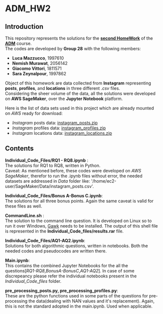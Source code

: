 # ADM_HW2 

## Introduction
This repository represents the solutions for the [**second HomeWork**](https://github.com/lucamaiano/ADM/tree/master/2022/Homework_2) of the [**ADM**](http://aris.me/index.php/data-mining-ds-2022) course.\
The codes are developed by **Group 28** with the following members:<br>

- **Luca Mazzucco**, 1997610<br>
- **Nemish Murawat**, 2056142<br>
- **Giacomo Vittori**, 1811571<br>
- **Sara Zeynalpour**, 1997862<br>

Object of this homework are data collected from **Instagram** representing **posts**, **profiles**, and **locations** in three different *.csv* files.\
Considering the sheer volume of the data, all the solutions were developed on **AWS SageMaker**, over the **Jupyter Notebook** platform.
<br>

Here is the list of data sets used in this project which are already mounted on *AWS* ready for download:
- *Instagram* posts data: [instagram_posts.zip](https://adm2022.s3.amazonaws.com/instagram_posts.zip)
- *Instagram* profiles data: [instagram_profiles.zip](https://adm2022.s3.amazonaws.com/instagram_profiles.zip)
- *Instagram* locations data: [instagram_locations.zip](https://adm2022.s3.amazonaws.com/instagram_locations.zip)


## Contents
**Individual_Code_Files/RQ1 - RQ8.ipynb** :<br> The solutions for RQ1 to RQ8, written in Python. <br>
Caveat: As mentioned before, these codes were developed on *AWS SageMaker*, therefor to run the .ipynb files without error, the needed datasets are addressed in *Data* folder like: '/home/ec2-user/SageMaker/Data/instagram_posts.csv'. <br>

**Individual_Code_Files/Bonus A-Bonus C.ipynb**:<br> The solutions for all three bonus points. Again the same caveat is valid for these files as well. <br>

**CommandLine.sh** :<br> The solution to the command line question. It is developed on Linux so to run it over Windows, [Gawk](https://gnuwin32.sourceforge.net/packages/gawk.htm) needs to be installed. The output of this shell file is represented in the **Individual_Code_files/results.rar** file.

**Individual_Code_Files/AQ1-AQ2.ipynb**:<br> Solutions for both algorithmic questions, written in notebooks. Both the needed codes and pseudocodes are written there. <br>

**Main.ipynb**:<br> This contains the combined Jupyter Notebooks for the all the questions[*RQ1-RQ8*,*BonusA-BonusC*,*AQ1-AQ2*]. In case of some discrepeancy please refer the individual notebooks present in the *Individual_Code_files* folder.

**pre_processing_posts.py, pre_processing_profiles.py**:<br> These are the python functions used in some parts of the questions for pre-processing the data(dealing with NAN values and it's replacement). Again, this is not the standard adopted in the main.ipynb. Used when applicable.

